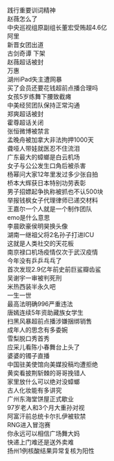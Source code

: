践行重要训词精神  
赵薇怎么了  
中央巡视组原副组长董宏受贿超4.6亿  
阿里  
新晋女团出道  
古剑奇谭 下架  
赵薇超话被封  
万惠  
湖州iPad失主遭网暴  
买了会员还要花钱超前点播合理吗  
女孩5岁练舞下腰致截瘫  
中美经贸团队保持正常沟通  
郑爽超话被封  
霍尊超话关闭  
张恒微博被禁言  
孟晚舟被加拿大非法拘押1000天  
聋哑人带娃就医忍不住流泪  
广东最大的蟑螂是白云机场  
女子与公公发生口角后被杀害  
杨幂问大家12年里发过多少张自拍  
桥本大辉获日本特别功劳表彰  
男子招嫖起争执称被抓也不认500块  
举报钱枫女子代理律师已递交材料  
王嘉尔一个人就是一个制作团队  
emo是什么意思  
李晨欧豪侯明昊换头像  
湖南一继祖父将2名孙子打进ICU  
这就是人类社交的天花板  
南京禄口机场疫情仅次于武汉疫情  
今年没有乒乒乓乓了  
首次发现2.9亿年前史前巨鲨瓣齿鲨  
吴谢宇一审被判死刑  
米热西装半永久吧  
一生一世  
最高法明确996严重违法  
唐嫣连续5年资助藏族女学生  
扫黑风暴超前点播涉嫌捆绑销售  
成年人的思念有多委婉  
雪梨脱口秀首秀  
应采儿看陈小春舞台上头了  
婆婆的镯子直播  
中国驻美使馆向美媒投稿均遭拒绝  
黄奕看披荆斩棘的哥哥挽错人  
家里放什么可以绝对没蟑螂  
古人化妆能有多讲究  
广州东海堂饼屋正式歇业  
97岁老人和3个月大重孙对视  
阿富汗前总统卡尔扎伊被软禁  
RNG进入冒泡赛  
你永远可以相信广场舞大妈  
快递上门难还是送外卖难  
扬州1例核酸结果异常复核为阳性  
